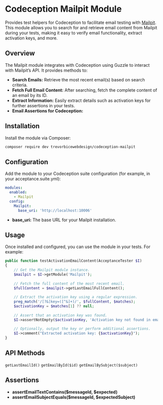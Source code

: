 # Codeception Mailpit Module

Provides test helpers for Codeception to facilitate email testing with [Mailpit](https://mailpit.axllent.org/). This module allows you to search for and retrieve email content from Mailpit during your tests, making it easy to verify email functionality, extract activation keys, and more.

## Overview

The Mailpit module integrates with Codeception using Guzzle to interact with Mailpit’s API. It provides methods to:

- **Search Emails:** Retrieve the most recent email(s) based on search criteria.
- **Fetch Full Email Content:** After searching, fetch the complete content of an email by its ID.
- **Extract Information:** Easily extract details such as activation keys for further assertions in your tests.
- **Email Assertions for Codeception:** 

## Installation

Install the module via Composer:

```bash
composer require dev trevorbicewebdesign/codeception-mailpit
```

## Configuration

Add the module to your Codeception suite configuration (for example, in your acceptance.suite.yml):

```yml
modules:
  enabled:
    - Mailpit
  config:
    Mailpit:
      base_uri: 'http://localhost:10006'
```
- **base_uri:**  The base URL for your Mailpit installation.

## Usage

Once installed and configured, you can use the module in your tests. For example:

```php
public function testActivationEmailContent(AcceptanceTester $I)
{
    // Get the Mailpit module instance.
    $mailpit = $I->getModule('Mailpit');
    
    // Fetch the full content of the most recent email.
    $fullContent = $mailpit->getLastEmailFullContent();
    
    // Extract the activation key using a regular expression.
    preg_match('/[?&]key=([^&]+)/', $fullContent, $matches);
    $activationKey = $matches[1] ?? null;
    
    // Assert that an activation key was found.
    $I->assertNotEmpty($activationKey, 'Activation key not found in email content.');
    
    // Optionally, output the key or perform additional assertions.
    $I->comment("Extracted activation key: {$activationKey}");
}
```

## API Methods

```getLastEmailId()```
```getEmailById($id)```
```getEmailBySubject($subject)```

## Assertions
- **assertEmailTextContains($messageId, $expected)**
- **assertEmailSubjectEquals($messageId, $expectedSubject)**




